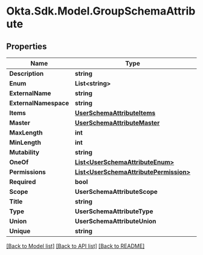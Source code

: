 # Okta.Sdk.Model.GroupSchemaAttribute

## Properties

Name | Type | Description | Notes
------------ | ------------- | ------------- | -------------
**Description** | **string** |  | [optional] 
**Enum** | **List&lt;string&gt;** |  | [optional] 
**ExternalName** | **string** |  | [optional] 
**ExternalNamespace** | **string** |  | [optional] 
**Items** | [**UserSchemaAttributeItems**](UserSchemaAttributeItems.md) |  | [optional] 
**Master** | [**UserSchemaAttributeMaster**](UserSchemaAttributeMaster.md) |  | [optional] 
**MaxLength** | **int** |  | [optional] 
**MinLength** | **int** |  | [optional] 
**Mutability** | **string** |  | [optional] 
**OneOf** | [**List&lt;UserSchemaAttributeEnum&gt;**](UserSchemaAttributeEnum.md) |  | [optional] 
**Permissions** | [**List&lt;UserSchemaAttributePermission&gt;**](UserSchemaAttributePermission.md) |  | [optional] 
**Required** | **bool** |  | [optional] 
**Scope** | **UserSchemaAttributeScope** |  | [optional] 
**Title** | **string** |  | [optional] 
**Type** | **UserSchemaAttributeType** |  | [optional] 
**Union** | **UserSchemaAttributeUnion** |  | [optional] 
**Unique** | **string** |  | [optional] 

[[Back to Model list]](../README.md#documentation-for-models) [[Back to API list]](../README.md#documentation-for-api-endpoints) [[Back to README]](../README.md)


